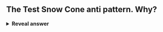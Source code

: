 ## The Test Snow Cone anti pattern. Why?
<details>
<summary><b>Reveal answer</b></summary>
Test snow cone, a common anti pattern.<br>More E2E tests than service tests than unit tests.<br><br>Leads to slow test runs and LONG feedback cycles
</details>
